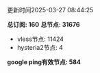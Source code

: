 更新时间2025-03-27 08:44:25

**总订阅: 160**
**总节点: 31676**
- vless节点: 11424
- hysteria2节点: 4

**google ping有效节点: 584**
